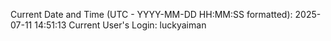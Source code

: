 Current Date and Time (UTC - YYYY-MM-DD HH:MM:SS formatted): 2025-07-11 14:51:13
Current User's Login: luckyaiman
